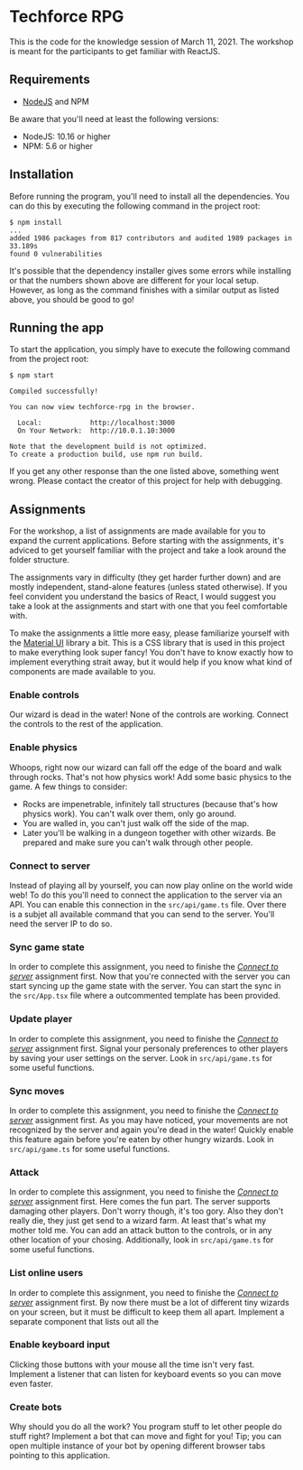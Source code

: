 # Techforce RPG

This is the code for the knowledge session of March 11, 2021. The workshop is meant for the participants to get familiar with ReactJS.

## Requirements

- [NodeJS](https://nodejs.org/en/download/) and NPM

Be aware that you'll need at least the following versions:

- NodeJS: 10.16 or higher
- NPM: 5.6 or higher

## Installation

Before running the program, you'll need to install all the dependencies. You can do this by executing the following command in the project root:

``` shell
$ npm install
...
added 1986 packages from 817 contributors and audited 1989 packages in 33.189s
found 0 vulnerabilities
```

It's possible that the dependency installer gives some errors while installing or that the numbers shown above are different for your local setup.
However, as long as the command finishes with a similar output as listed above, you should be good to go!

## Running the app

To start the application, you simply have to execute the following command from the project root:

``` shell
$ npm start

Compiled successfully!

You can now view techforce-rpg in the browser.

  Local:            http://localhost:3000
  On Your Network:  http://10.0.1.10:3000

Note that the development build is not optimized.
To create a production build, use npm run build.
```

If you get any other response than the one listed above, something went wrong.
Please contact the creator of this project for help with debugging.

## Assignments

For the workshop, a list of assignments are made available for you to expand the current applications. Before starting with the assignments, it's adviced to get yourself familiar with the project and take a look around the folder structure.

The assignments vary in difficulty (they get harder further down) and are mostly independent, stand-alone features (unless stated otherwise). If you feel convident you understand the basics of React, I would suggest you take a look at the assignments and start with one that you feel comfortable with.

To make the assignments a little more easy, please familiarize yourself with the [Material UI](https://material-ui.com/) library a bit. This is a CSS library that is used in this project to make everything look super fancy! You don't have to know exactly how to implement everything strait away, but it would help if you know what kind of components are made available to you.

### Enable controls

Our wizard is dead in the water! None of the controls are working. Connect the controls to the rest of the application.

### Enable physics

Whoops, right now our wizard can fall off the edge of the board and walk through rocks. That's not how physics work! Add some basic physics to the game.
A few things to consider:

- Rocks are impenetrable, infinitely tall structures (because that's how physics work). You can't walk over them, only go around.
- You are walled in, you can't just walk off the side of the map.
- Later you'll be walking in a dungeon together with other wizards. Be prepared and make sure you can't walk through other people.

### Connect to server

Instead of playing all by yourself, you can now play online on the world wide web! To do this you'll need to connect the application to the server via an API.
You can enable this connection in the `src/api/game.ts` file. Over there is a subjet all available command that you can send to the server. You'll need the server IP to do so.

### Sync game state

In order to complete this assignment, you need to finishe the [_Connect to server_](#connect-to-server) assignment first.
Now that you're connected with the server you can start syncing up the game state with the server. You can start the sync in the `src/App.tsx` file where a outcommented template has been provided.

### Update player

In order to complete this assignment, you need to finishe the [_Connect to server_](#connect-to-server) assignment first.
Signal your personaly preferences to other players by saving your user settings on the server.
Look in `src/api/game.ts` for some useful functions.

### Sync moves

In order to complete this assignment, you need to finishe the [_Connect to server_](#connect-to-server) assignment first.
As you may have noticed, your movements are not recognized by the server and again you're dead in the water! Quickly enable this feature again before you're eaten by other hungry wizards.
Look in `src/api/game.ts` for some useful functions.

### Attack

In order to complete this assignment, you need to finishe the [_Connect to server_](#connect-to-server) assignment first.
Here comes the fun part. The server supports damaging other players. Don't worry though, it's too gory. Also they don't really die, they just get send to a wizard farm. At least that's what my mother told me.
You can add an attack button to the controls, or in any other location of your chosing. Additionally, look in `src/api/game.ts` for some useful functions.

### List online users

In order to complete this assignment, you need to finishe the [_Connect to server_](#connect-to-server) assignment first.
By now there must be a lot of different tiny wizards on your screen, but it must be difficult to keep them all apart.
Implement a separate component that lists out all the 

### Enable keyboard input

Clicking those buttons with your mouse all the time isn't very fast. Implement a listener that can listen for keyboard events so you can move even faster.

### Create bots

Why should you do all the work? You program stuff to let other people do stuff right?
Implement a bot that can move and fight for you!
Tip; you can open multiple instance of your bot by opening different browser tabs pointing to this application.
